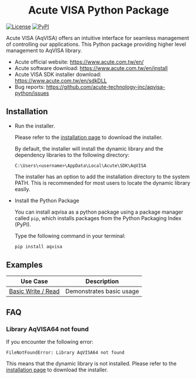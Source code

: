 <h1 align=center>Acute VISA Python Package</h1>

[![License](https://img.shields.io/badge/License-BSD_2--Clause-orange.svg)](https://opensource.org/licenses/BSD-2-Clause)
[![PyPI](https://img.shields.io/pypi/v/aqvisa?label=pypi%20package)](https://pypi.org/project/aqvisa/)

Acute VISA (AqVISA) offers an intuitive interface for seamless management of controlling our applications. This Python package providing higher level management to AqVISA library.

- Acute official website: https://www.acute.com.tw/en/
- Acute software download: https://www.acute.com.tw/en/install
- Acute VISA SDK installer download: https://www.acute.com.tw/en/sdkDLL
- Bug reports: https://github.com/acute-technology-inc/aqvisa-python/issues

## Installation

- Run the installer.

    Please refer to the [installation page](https://www.acute.com.tw/en/sdkDLL) to download the installer.
    
    By default, the installer will install the dynamic library and the dependency libraries to the following directory:
    ```
    C:\Users\<username>\AppData\Local\Acute\SDK\AqVISA
    ```
    
    The installer has an option to add the installation directory to the system PATH.
    This is recommended for most users to locate the dynamic library easily.

- Install the Python Package
    
    You can install aqvisa as a python package using a package manager called `pip`, which installs packages from the Python Packaging Index (PyPI).
    
    Type the following command in your terminal:
    ```bash
    pip install aqvisa
    ```

## Examples

| **Use Case** | **Description** |
| ------------ | --------------- |
| [Basic Write / Read](https://github.com/acute-technology-inc/aqvisa-python/blob/main/examples/helloworld.py) | Demonstrates basic usage | 

## FAQ

### Library AqVISA64 not found

If you encounter the following error:

```
FileNotFoundError: Library AqVISA64 not found
```

This means that the dynamic library is not installed. Please refer to the [installation page](https://www.acute.com.tw/en/sdkDLL) to download the installer.
